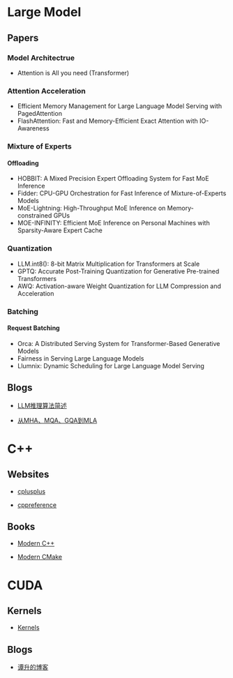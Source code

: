 # Large Model

## Papers

### Model Architectrue

- Attention is All you need (Transformer)

### Attention Acceleration

- Efficient Memory Management for Large Language Model Serving with PagedAttention
- FlashAttention: Fast and Memory-Efficient Exact Attention with IO-Awareness

### Mixture of Experts

#### Offloading

- HOBBIT: A Mixed Precision Expert Offloading  System for Fast MoE Inference
- Fidder: CPU-GPU Orchestration for Fast Inference of Mixture-of-Experts Models
- MoE-Lightning: High-Throughput MoE Inference on Memory-constrained GPUs
- MOE-INFINITY: Efficient MoE Inference on Personal Machines  with Sparsity-Aware Expert Cache

### Quantization

- LLM.int8(): 8-bit Matrix Multiplication for Transformers at Scale
- GPTQ: Accurate Post-Training Quantization for Generative Pre-trained Transformers
- AWQ: Activation-aware Weight Quantization for LLM Compression and Acceleration

### Batching

#### Request Batching

- Orca: A Distributed Serving System for Transformer-Based Generative Models
- Fairness in Serving Large Language Models
- Llumnix: Dynamic Scheduling for Large Language Model Serving

## Blogs

- [LLM推理算法简述](https://zhuanlan.zhihu.com/p/685794495)

- [从MHA、MQA、GQA到MLA](https://kexue.fm/archives/10091)

# C++

## Websites

- [cplusplus](https://cplusplus.com/)

- [cppreference](https://en.cppreference.com/w/)

## Books

- [Modern C++](https://changkun.de/modern-cpp/)

- [Modern CMake](https://cliutils.gitlab.io/modern-cmake/README.html)

# CUDA

## Kernels

- [Kernels](./CUDA/Kernels)

## Blogs

- [谭升的博客](https://face2ai.com/)
